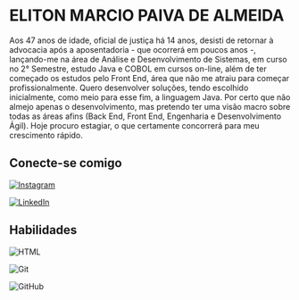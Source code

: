 # ELITON MARCIO PAIVA DE ALMEIDA
<div>Aos 47 anos de idade, oficial de justiça há 14 anos,  desisti de retornar à advocacia após a aposentadoria - que ocorrerá em poucos anos -, lançando-me na área de Análise e Desenvolvimento de Sistemas, em curso no 2° Semestre, estudo Java e COBOL em cursos on-line, além de ter começado os estudos pelo Front End, área que não me atraiu para começar profissionalmente.
Quero desenvolver soluções, tendo escolhido inicialmente, como meio para esse fim, a linguagem Java. Por certo que não almejo apenas o desenvolvimento, mas pretendo ter uma visão macro sobre todas as áreas afins (Back End, Front End, Engenharia e Desenvolvimento Ágil).
Hoje procuro estagiar, o que certamente concorrerá para meu crescimento rápido.</div>
 



## Conecte-se comigo

[![Instagram](https://img.shields.io/badge/Instagram-fff?style=for-the-badge&logo=instagram)](https://www.instagram.com/e.marcioalmeida/)

[![LinkedIn](https://img.shields.io/badge/LinkedIn-000?style=for-the-badge&logo=linkedin&logoColor=0E76A8)](https://www.linkedin.com/in/eliton-marcio-almeida-5a0a3556/)

## Habilidades

![HTML](https://img.shields.io/badge/-HTML-05122A?style=flat&logo=HTML5)&nbsp;

![Git](https://img.shields.io/badge/-Git-05122A?style=flat&logo=git)&nbsp;

![GitHub](https://img.shields.io/badge/-GitHub-05122A?style=flat&logo=github)&nbsp;

 

